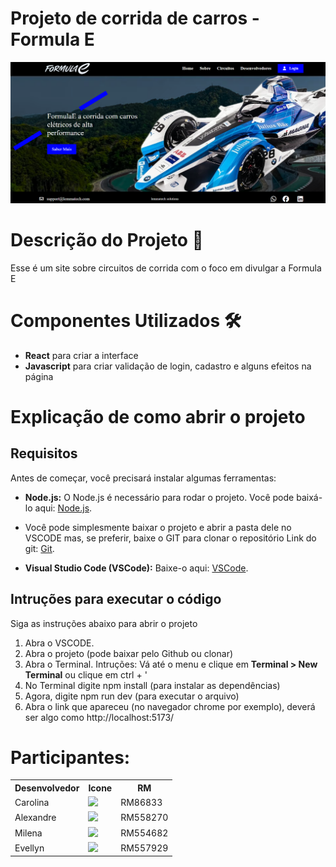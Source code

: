 <h1>Projeto de corrida de carros - Formula E</h1>
<p>

![](src/imagens/fotoHome.png)

<h1>Descrição do Projeto 📝</h1>

<p> Esse é um site sobre circuitos de corrida com o foco em divulgar a Formula E </h1>

<h1>Componentes Utilizados 🛠️</h1>
<ul>
<li><b>React</b> para criar a interface</li>
<li><b>Javascript</b> para criar validação de login, cadastro e alguns efeitos na página</li>
</ul>

<h1>Explicação de como abrir o projeto</h1>

<h2>Requisitos</h2>
<p>Antes de começar, você precisará instalar algumas ferramentas:</p>

<ul>
  <li><b>Node.js:</b> O Node.js é necessário para rodar o projeto. Você pode baixá-lo aqui: <a href="https://nodejs.org/">Node.js</a>.</li>
  
  <li><p>Você pode simplesmente baixar o projeto e abrir a pasta dele no VSCODE mas, se preferir, baixe o GIT para clonar o repositório Link do git: <a href="https://git-scm.com/">Git</a>.</p></li>
 
  <li><b>Visual Studio Code (VSCode):</b> Baixe-o aqui: <a href="https://code.visualstudio.com/">VSCode</a>.</li>
</ul>

<h2>Intruções para executar o código</h2>
<p>Siga as instruções abaixo para abrir o projeto</p>
<ol>
  <li>Abra o VSCODE.</li>
  <li>Abra o projeto (pode baixar pelo Github ou clonar)</li>
  <li>Abra o Terminal. Intruções: </b> Vá até o menu e clique em <b>Terminal > New Terminal</b> ou clique em ctrl + ' </li>
  <li>No Terminal digite npm install (para instalar as dependências)</li>
  <li>Agora, digite npm run dev (para executar o arquivo)</li>
  <li>Abra o link que apareceu (no navegador chrome por exemplo), deverá ser algo como http://localhost:5173/</li>

</ol>


# Participantes:

<table>
  
<tr>
<th>Desenvolvedor</th>
<th>Icone</th>
<th>RM</th>
</tr>


<tr>
<td>Carolina </td>
<td><a href="https://github.com/Linasferraz"><img src="https://avatars.githubusercontent.com/u/161864076?v=4" height="50" style="max-width: 100%;"></a></td>
<td>RM86833</td>
</tr>
  
<tr>
<td>Alexandre </td>
<td><a href="https://github.com/alefaria577"><img src="https://avatars.githubusercontent.com/u/132949575?v=4" height="50" style="max-width: 100%;"></a></td>
<td>RM558270</td>
 </tr>

 
<tr>
<td>Milena</td>
<td><a href="https://github.com/MilenaCodinhoto"><img src="https://avatars.githubusercontent.com/u/19381239?v=4" height="50" style="max-width: 100%;"></a></td>
<td>RM554682</td>
 </tr>

 
 <tr>
<td>Evellyn</td>
<td><a href="https://github.com/evojeda"><img src="https://avatars.githubusercontent.com/u/162588593?v=4" height="50" style="max-width: 100%;"></a></td>
<td>RM557929</td>
 </tr>
</table>
</p>
